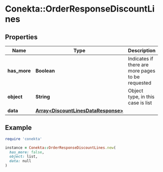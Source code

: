 # Conekta::OrderResponseDiscountLines

## Properties

| Name | Type | Description | Notes |
| ---- | ---- | ----------- | ----- |
| **has_more** | **Boolean** | Indicates if there are more pages to be requested |  |
| **object** | **String** | Object type, in this case is list |  |
| **data** | [**Array&lt;DiscountLinesDataResponse&gt;**](DiscountLinesDataResponse.md) |  | [optional] |

## Example

```ruby
require 'conekta'

instance = Conekta::OrderResponseDiscountLines.new(
  has_more: false,
  object: list,
  data: null
)
```

